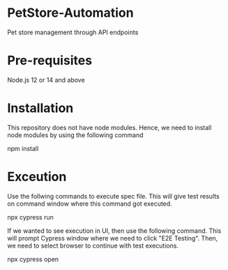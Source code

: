 # PetStore-Automation
 Pet store management through API endpoints
# Pre-requisites
Node.js 12 or 14 and above
# Installation
This repository does not have node modules. Hence, we need to install node modules by using the following command

npm install
# Exceution
Use the follwing commands to execute spec file. This will give test results on command window where this command got executed.

npx cypress run

If we wanted to see execution in UI, then use the following command. This will prompt Cypress window where we need to click "E2E Testing". Then, we need to select browser to continue with test executions.

npx cypress open 

